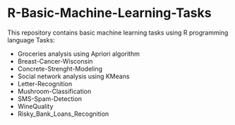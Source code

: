 # R-Basic-Machine-Learning-Tasks
This repository contains basic machine learning tasks using R programming language 
Tasks:
  - Groceries analysis using Apriori algorithm
  - Breast-Cancer-Wisconsin
  - Concrete-Strenght-Modeling
  - Social network analysis using KMeans
  - Letter-Recognition
  - Mushroom-Classification
  - SMS-Spam-Detection
  - WineQuality
  - Risky_Bank_Loans_Recognition
  
